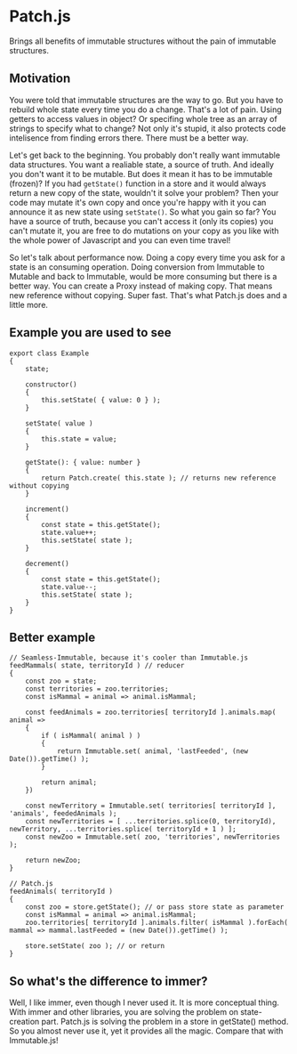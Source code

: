 # Patch.js

Brings all benefits of immutable structures without the pain of immutable structures.

## Motivation 

You were told that immutable structures are the way to go. But you have to rebuild whole state every time you do a change. That's a lot of pain. Using getters to access values in object? Or specifing whole tree as an array of strings to specify what to change? Not only it's stupid, it also protects code intelisence from finding errors there. There must be a better way.

Let's get back to the beginning. You probably don't really want immutable data structures. You want a realiable state, a source of truth. And ideally you don't want it to be mutable. But does it mean it has to be immutable (frozen)? If you had `getState()` function in a store and it would always return a new copy of the state, wouldn't it solve your problem? Then your code may mutate it's own copy and once you're happy with it you can announce it as new state using `setState()`. So what you gain so far? You have a source of truth, because you can't access it (only its copies) you can't mutate it, you are free to do mutations on your copy as you like with the whole power of Javascript and you can even time travel!

So let's talk about performance now. Doing a copy every time you ask for a state is an consuming operation. Doing conversion from Immutable to Mutable and back to Immutable, would be more consuming but there is a better way. You can create a Proxy instead of making copy. That means new reference without copying. Super fast. That's what Patch.js does and a little more.

## Example you are used to see

```
export class Example
{
	state;

	constructor()
	{
		this.setState( { value: 0 } );
	}

	setState( value )
	{
		this.state = value;
	}

	getState(): { value: number }
	{
		return Patch.create( this.state ); // returns new reference without copying
	}

	increment()
	{
		const state = this.getState();
		state.value++;
		this.setState( state );
	}

	decrement()
	{
		const state = this.getState();
		state.value--;
		this.setState( state );
	}
}
```

## Better example

```
// Seamless-Immutable, because it's cooler than Immutable.js
feedMammals( state, territoryId ) // reducer
{
    const zoo = state;
    const territories = zoo.territories;
    const isMammal = animal => animal.isMammal;

    const feedAnimals = zoo.territories[ territoryId ].animals.map( animal =>
    {
        if ( isMammal( animal ) )
        {
            return Immutable.set( animal, 'lastFeeded', (new Date()).getTime() );
        }

        return animal;
    })

    const newTerritory = Immutable.set( territories[ territoryId ], 'animals', feededAnimals );
    const newTerritories = [ ...territories.splice(0, territoryId), newTerritory, ...territories.splice( territoryId + 1 ) ];
    const newZoo = Immutable.set( zoo, 'territories', newTerritories );

    return newZoo;
}

// Patch.js
feedAnimals( territoryId )
{
    const zoo = store.getState(); // or pass store state as parameter
    const isMammal = animal => animal.isMammal;
    zoo.territories[ territoryId ].animals.filter( isMammal ).forEach( mammal => mammal.lastFeeded = (new Date()).getTime() );
    
    store.setState( zoo ); // or return
}
```

## So what's the difference to immer?

Well, I like immer, even though I never used it. It is more conceptual thing. With immer and other libraries, you are solving the problem on state-creation part. Patch.js is solving the problem in a store in getState() method. So you almost never use it, yet it provides all the magic. Compare that with Immutable.js!